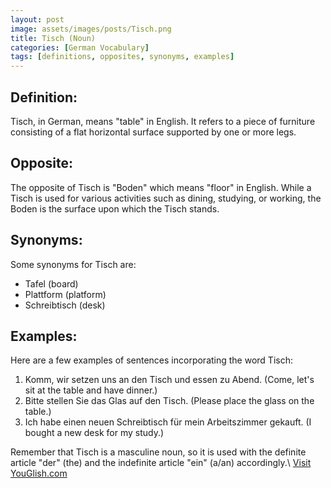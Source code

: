 ```yaml
---
layout: post
image: assets/images/posts/Tisch.png
title: Tisch (Noun)
categories: [German Vocabulary]
tags: [definitions, opposites, synonyms, examples]
---
```


## Definition:
Tisch, in German, means "table" in English. It refers to a piece of furniture consisting of a flat horizontal surface supported by one or more legs. 

## Opposite:
The opposite of Tisch is "Boden" which means "floor" in English. While a Tisch is used for various activities such as dining, studying, or working, the Boden is the surface upon which the Tisch stands.

## Synonyms:
Some synonyms for Tisch are:
- Tafel (board)
- Plattform (platform)
- Schreibtisch (desk)

## Examples:
Here are a few examples of sentences incorporating the word Tisch:

1. Komm, wir setzen uns an den Tisch und essen zu Abend. (Come, let's sit at the table and have dinner.)
2. Bitte stellen Sie das Glas auf den Tisch. (Please place the glass on the table.)
3. Ich habe einen neuen Schreibtisch für mein Arbeitszimmer gekauft. (I bought a new desk for my study.)

Remember that Tisch is a masculine noun, so it is used with the definite article "der" (the) and the indefinite article "ein" (a/an) accordingly.\ <a id="yg-widget-0" class="youglish-widget" data-query="Tisch" data-lang="german" data-components="8412" data-auto-start="0" data-bkg-color="theme_light" data-title="How%20to%20pronounce%20Tisch%20in%20German"  rel="nofollow" href="https://youglish.com">Visit YouGlish.com</a><script async src="https://youglish.com/public/emb/widget.js" charset="utf-8"></script>